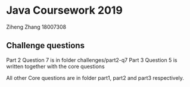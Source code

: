 # Java Coursework 2019
Ziheng Zhang
18007308

## Challenge questions
Part 2 Question 7 is in folder challenges/part2-q7
Part 3 Question 5 is written together with the core questions

All other Core questions are in folder part1, part2 and part3 respectively.
